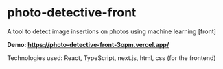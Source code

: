 # photo-detective-front
A tool to detect image insertions on photos using machine learning [front]

**Demo: https://photo-detective-front-3opm.vercel.app/**

Technologies used: React, TypeScript, next.js, html, сss (for the frontend)
